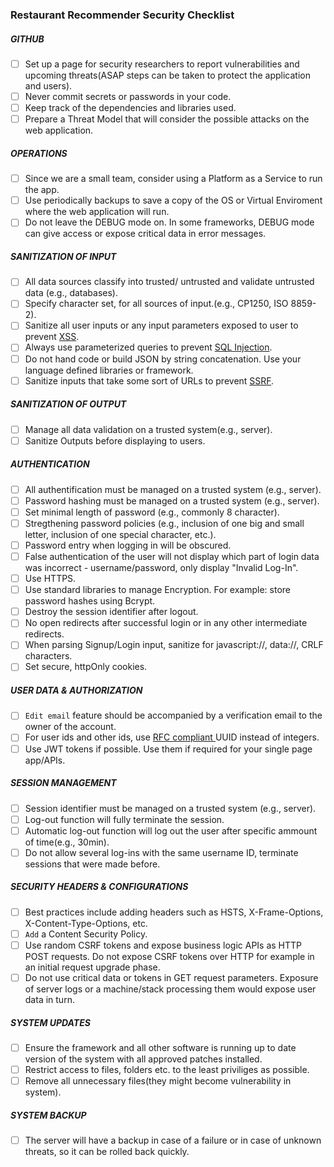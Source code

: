 ### Restaurant Recommender Security Checklist 


##### GITHUB
- [ ] Set up a page for security researchers to report vulnerabilities and upcoming threats(ASAP steps can be taken to protect the application and users).
- [ ] Never commit secrets or passwords in your code.
- [ ] Keep track of the dependencies and libraries used.
- [ ] Prepare a Threat Model that will consider the possible attacks on the web application.

##### OPERATIONS
- [ ] Since we are a small team, consider using a Platform as a Service to run the app.
- [ ] Use periodically backups to save a copy of the OS or Virtual Enviroment where the web application will run.
- [ ] Do not leave the DEBUG mode on. In some frameworks, DEBUG mode can give access or expose critical data in error messages.

##### SANITIZATION OF INPUT
- [ ] All data sources classify into trusted/ untrusted and validate untrusted data (e.g., databases).
- [ ] Specify character set, for all sources of input.(e.g., CP1250, ISO 8859-2).
- [ ] Sanitize all user inputs or any input parameters exposed to user to prevent [XSS](https://en.wikipedia.org/wiki/Cross-site_scripting).
- [ ] Always use parameterized queries to prevent [SQL Injection](https://en.wikipedia.org/wiki/SQL_injection).
- [ ] Do not hand code or build JSON by string concatenation. Use your language defined libraries or framework.
- [ ] Sanitize inputs that take some sort of URLs to prevent [SSRF](https://docs.google.com/document/d/1v1TkWZtrhzRLy0bYXBcdLUedXGb9njTNIJXa3u9akHM/edit#heading=h.t4tsk5ixehdd).

##### SANITIZATION OF OUTPUT
- [ ] Manage all data validation on a trusted system(e.g., server).
- [ ] Sanitize Outputs before displaying to users.

##### AUTHENTICATION
- [ ] All authentification must be managed on a trusted system (e.g., server).
- [ ] Password hashing must be managed on a trusted system (e.g., server).
- [ ] Set minimal length of password (e.g., commonly 8 character).
- [ ] Stregthening password policies (e.g., inclusion of one big and small letter, inclusion of one special character, etc.).
- [ ] Password entry when logging in will be obscured.
- [ ] False authentication of the user will not display which part of login data was incorrect - username/password, only display "Invalid Log-In".  
- [ ] Use HTTPS.
- [ ] Use standard libraries to manage Encryption. For example: store password hashes using Bcrypt.
- [ ] Destroy the session identifier after logout.
- [ ] No open redirects after successful login or in any other intermediate redirects.
- [ ] When parsing Signup/Login input, sanitize for javascript://, data://, CRLF characters.
- [ ] Set secure, httpOnly cookies.

##### USER DATA & AUTHORIZATION
- [ ] `Edit email` feature should be accompanied by a verification email to the owner of the account.
- [ ] For user ids and other ids, use [RFC compliant ](http://www.ietf.org/rfc/rfc4122.txt) UUID instead of integers.
- [ ] Use JWT tokens if possible. Use them if required for your single page app/APIs.

##### SESSION MANAGEMENT
- [ ] Session identifier must be managed on a trusted system (e.g., server).
- [ ] Log-out function will fully terminate the session.
- [ ] Automatic log-out function will log out the user after specific ammount of time(e.g., 30min).
- [ ] Do not allow several log-ins with the same username ID, terminate sessions that were made before.

##### SECURITY HEADERS & CONFIGURATIONS
- [ ] Best practices include adding headers such as HSTS, X-Frame-Options, X-Content-Type-Options, etc.
- [ ] `Add` a Content Security Policy.
- [ ] Use random CSRF tokens and expose business logic APIs as HTTP POST requests. Do not expose CSRF tokens over HTTP for example in an initial request upgrade phase.
- [ ] Do not use critical data or tokens in GET request parameters. Exposure of server logs or a machine/stack processing them would expose user data in turn.

##### SYSTEM UPDATES
- [ ] Ensure the framework and all other software is running up to date version of the system with all approved patches installed.
- [ ] Restrict access to files, folders etc. to the least priviliges as possible.
- [ ] Remove all unnecessary files(they might become vulnerability in system). 

##### SYSTEM BACKUP
- [ ] The server will have a backup in case of a failure or in case of unknown threats, so it can be rolled back quickly.

